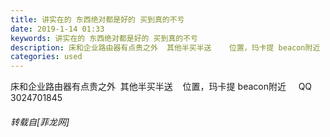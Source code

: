 ```yaml
---
title: 讲实在的 东西绝对都是好的 买到真的不亏
date: 2019-1-14 01:33
keywords: 讲实在的 东西绝对都是好的 买到真的不亏
description: 床和企业路由器有点贵之外  其他半买半送    位置，玛卡提 beacon附近     QQ 3024701845    
categories: used
---
```

<td class="t_f" id="postmessage_2685689">

床和企业路由器有点贵之外  其他半买半送    位置，玛卡提 beacon附近     QQ 3024701845    </td>
###### 转载自[菲龙网]